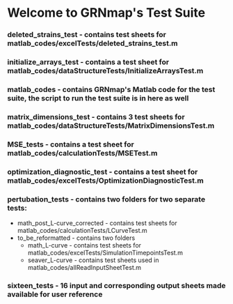# Welcome to GRNmap's Test Suite

### deleted_strains_test - contains test sheets for matlab_codes/excelTests/deleted_strains_test.m
### initialize_arrays_test - contains a test sheet for matlab_codes/dataStructureTests/InitializeArraysTest.m
### matlab_codes - contains GRNmap's Matlab code for the test suite, the script to run the test suite is in here as well
### matrix_dimensions_test - contains 3 test sheets for matlab_codes/dataStructureTests/MatrixDimensionsTest.m
### MSE_tests - contains a test sheet for matlab_codes/calculationTests/MSETest.m
### optimization_diagnostic_test - contains a test sheet for matlab_codes/excelTests/OptimizationDiagnosticTest.m
### pertubation_tests - contains two folders for two separate tests:
 - math_post_L-curve_corrected - contains test sheets for matlab_codes/calculationTests/LCurveTest.m
- to_be_reformatted - contains two folders
    - math_L-curve - contains test sheets for matlab_codes/excelTests/SimulationTimepointsTest.m
    - seaver_L-curve - contains test sheets used in matlab_codes/allReadInputSheetTest.m

### sixteen_tests - 16 input and corresponding output sheets made available for user reference
